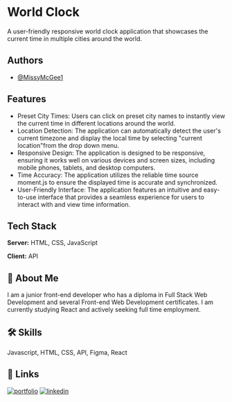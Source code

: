 
# World Clock

A user-friendly responsive world clock application that showcases the current time in multiple cities around the world. 


## Authors

- [@MissyMcGee1](https://www.github.com/MissyMcGee1)


## Features

- Preset City Times: Users can click on preset city names to instantly view the current time in different locations around the world. 
- Location Detection: The application can automatically detect the user's current timezone and display the local time by selecting "current location"from the drop down menu. 
- Responsive Design: The application is designed to be responsive, ensuring it works well on various devices and screen sizes, including mobile phones, tablets, and desktop computers.
- Time Accuracy: The application utilizes the reliable time source moment.js to ensure the displayed time is accurate and synchronized.
- User-Friendly Interface: The application features an intuitive and easy-to-use interface that provides a seamless experience for users to interact with and view time information.


## Tech Stack

**Server:** HTML, CSS, JavaScript

**Client:** API





## 🚀 About Me
I am a junior front-end developer who has a diploma in Full Stack Web Development and several Front-end Web Development certificates. I am currently studying React and actively seeking full time employment.


## 🛠 Skills
Javascript, HTML, CSS, API, Figma, React


## 🔗 Links
[![portfolio](https://img.shields.io/badge/my_portfolio-000?style=for-the-badge&logo=ko-fi&logoColor=white)](https://missymcgee.com/)
[![linkedin](https://img.shields.io/badge/linkedin-0A66C2?style=for-the-badge&logo=linkedin&logoColor=white)](https://www.linkedin.com/in/missy-mcgee/)


